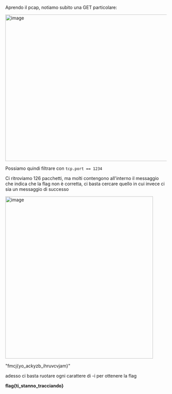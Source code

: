Aprendo il pcap, notiamo subito una GET particolare:

<img width="1511" height="457" alt="image" src="https://github.com/user-attachments/assets/16309033-9a20-47cf-ba52-224605629329" />

Possiamo quindi filtrare con `tcp.port == 1234`

Ci ritroviamo 126 pacchetti, ma molti contengono all'interno il messaggio che indica che la flag non è corretta, ci basta cercare quello in cui invece ci sia un messaggio di successo

<img width="461" height="506" alt="image" src="https://github.com/user-attachments/assets/644094bc-109b-4599-9df4-80026654cc3d" />

"fmcj{yo_ackyzb_ihruvcvjam}"

adesso ci basta ruotare ogni carattere di -i per ottenere la flag

**flag{ti_stanno_tracciando}**

